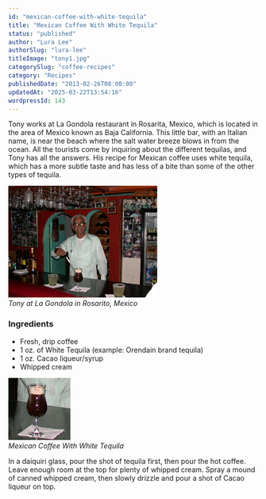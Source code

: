 ```yaml
---
id: "mexican-coffee-with-white-tequila"
title: "Mexican Coffee With White Tequila"
status: "published"
author: "Lura Lee"
authorSlug: "lura-lee"
titleImage: "tony1.jpg"
categorySlug: "coffee-recipes"
category: "Recipes"
publishedDate: "2013-02-26T08:00:00"
updatedAt: "2025-03-22T13:54:16"
wordpressId: 143
---
```


Tony works at La Gondola restaurant in Rosarita, Mexico, which is located in the area of Mexico known as Baja California. This little bar, with an Italian name, is near the beach where the salt water breeze blows in from the ocean. All the tourists come by inquiring about the different tequilas, and Tony has all the answers. His recipe for Mexican coffee uses white tequila, which has a more subtle taste and has less of a bite than some of the other types of tequila.

![Tony at La Gondola ](tony1.jpg)  
*Tony at La Gondola in Rosarito, Mexico*

### Ingredients

-   Fresh, drip coffee
-   1 oz. of White Tequila (example: Orendain brand tequila)
-   1 oz. Cacao liqueur/syrup
-   Whipped cream

![mexico coffee](mexico125x125.jpg)  
*Mexican Coffee With White Tequila*

In a daiquiri glass, pour the shot of tequila first, then pour the hot coffee. Leave enough room at the top for plenty of whipped cream. Spray a mound of canned whipped cream, then slowly drizzle and pour a shot of Cacao liqueur on top.
